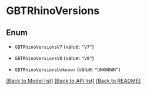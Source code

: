 # GBTRhinoVersions

## Enum


* `GBTRhinoVersionsV7` (value: `"V7"`)

* `GBTRhinoVersionsV8` (value: `"V8"`)

* `GBTRhinoVersionsUnknown` (value: `"UNKNOWN"`)


[[Back to Model list]](../README.md#documentation-for-models) [[Back to API list]](../README.md#documentation-for-api-endpoints) [[Back to README]](../README.md)


